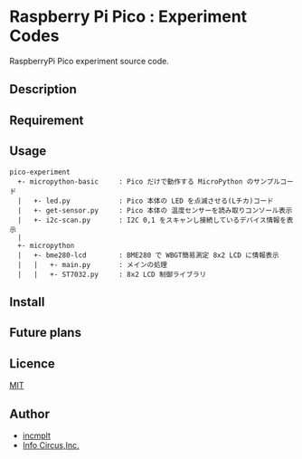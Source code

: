 # Raspberry Pi Pico : Experiment Codes

RaspberryPi Pico experiment source code.

## Description

## Requirement

## Usage

```text
pico-experiment
  +- micropython-basic     : Pico だけで動作する MicroPython のサンプルコード
  |   +- led.py            : Pico 本体の LED を点滅させる(Lチカ)コード
  |   +- get-sensor.py     : Pico 本体の 温度センサーを読み取りコンソール表示
  |   +- i2c-scan.py       : I2C 0,1 をスキャンし接続しているデバイス情報を表示
  |
  +- micropython
  |   +- bme280-lcd        : BME280 で WBGT簡易測定 8x2 LCD に情報表示
  |   |   +- main.py       : メインの処理
  |   |   +- ST7032.py     : 8x2 LCD 制御ライブラリ
```

## Install

## Future plans

## Licence

[MIT](https://github.com/tcnksm/tool/blob/master/LICENCE)

## Author

* [incmplt](https://www.incmplt.net/)
* [Info Circus,Inc.](https://www.infocircus.jp/)
